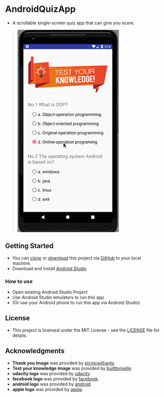 # AndroidQuizApp
* A scrollable single-screen quiz app that can give you score.
> [![Image](gif/1.gif)](Image)

## Getting Started

* You can *[clone](https://github.com/arrickx/AndroidQuizApp.git)* or *[download](https://github.com/arrickx/AndroidQuizApp.git)* this project via [GitHub](https://github.com) to your local machine.
* Download and Install *[Android Studio](https://developer.android.com/studio/index.html)*

### How to use

* Open existing Android Studio Project
* Use Android Studio emulators to run this app
* (Or use your Android phone to run this app via Android Studio)


## License

* This project is licensed under the MIT License - see the [LICENSE](LICENSE) file for details.

## Acknowledgments

* **Thank you image** was provided by [picnicwithants](https://picnicwithants.com/2017/10/06/thank-you-ever-so-much/).
* **Test your knowledge image** was provided by [builtbyjoelle](http://builtbyjoelle.com/quizapp/index.html).
* **udacity logo** was provided by [udacity](http://www.udacity.com).
* **facebook logo** was provided by [facebook](http://www.facebook.com).
* **android logo** was provided by [android](http://www.android.com).
* **apple logo** was provided by [apple](http://www.apple.com).


